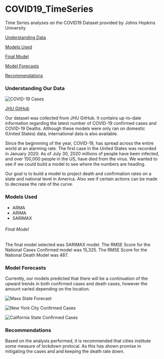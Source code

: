 # COVID19_TimeSeries
Time Series analyses on the COVID19 Dataset provided by Johns Hopkins University


[Understanding Data](#understanding)


[Models Used](#models_used)


[Final Model](#final_model)


[Model Forecasts](#model_forecasts)


[Recommendations](#recommendations)


<h3 name='understanding'>Understanding Our Data</h3>

![COVID-19 Cases](./graphs/overall_cases.png)

[JHU GitHub](https://github.com/CSSEGISandData/COVID-19/tree/master/csse_covid_19_data) 

<p>
Our dataset was collected from JHU GitHub. It contains up-to-date information regarding the latest number of COVID-19 confirmed cases and COVID-19 Deaths. Although these models were only ran on domestic (United States) data, international data is also available.
</p>

<p>
Since the beginnning of the year, COVID-19, has spread across the entire world at an alarming rate. The first case in the United States was recorded in January 2020. As of July 30, 2020 millions of people have been infected, and over 150,000 people in the US, have died from the virus. We wanted to see if we could build a model to see where the numbers are heading.
</p>

<p>
Our goal is to build a model to project death and confirmation rates on a state and national level in America. Also see if certain actions can be made to decrease the rate of the curve.
</p>

<h3 name='models_used'>Models Used</h3>
    
<ul>
    <li>ARMA</li>    
    <li>ARIMA</li>
    <li>SARIMAX</li>
</ul>

<h6 name = 'final_model'>Final Model</h6>

<p>
The final model selected was SARIMAX model. The RMSE Score for the National Cases Confirmed model was 15,325. The RMSE Score for the National Death Model was 487.
</p>

<h3 name='findings>Findings</h3>

<h6>Confirmed Cases </h6>

<p>
Highly populated areas were hit extremely hard. We believe that it is a result of the dense population and high transmission rates. New York City and Cook County (Chicago), had large jumps in the number of people that were initially infected during the lockdown phase, however, data shows a smoothing in the recent rate of cases, even after reopening. It should also be noted that both of these cities instituted a lockdown relatively early and longer in the US.
</p>

![Cook County/Chicago Confirmed Cases](./graphs/chicago_confimed.png)
    
<p>
Recently, the counties of Los Angeles County, California, Harris County, Texas (Dallas), and Maricopa, Arizona (Phoenix), have seen large increases in the number of people that have recently contracted the disease. Los Angeles, even though they instituted a longer lockdown compared to other cities in America, has faced a rapid increase in the number of confirmed cases. Harris County, Texas and Maricopa, Arizona had shorter lockdown periods and are now experiencing a rapid increase in cases after reopening.
</p>

![Phoenix Metro](./graphs/phoenix.png)

![Harris County, Texas](./graphs/harris_county.png)

<p>
Additionally, we noticed in median populated (~12,000 People) regions, that had shorter lockdown periods are experiencing high rates of infection.
</p>

<p>Areas with small populations (Less than 1,000 People), face small amounts of Contamination Cases.</p>

<p>In large (>4,000,000) and median populated regions generally saw a spike after the Fourth of July.</p>

<h6>Death Cases</h6>

<p>
Death cases were similar to confirmed cases. Large metropolitans that were hit early experienced very high death rates. As we transition to overall state data, we can see New York, California, and Massachusetts are all leading the nation in COVID-19 deaths. 
</p>
    
![US Death Count](./graphs/top_10_states.png)

<h3 name='model_forecasts'>Model Forecasts</h3>

<p>Currently, our models predicted that there will be a continuation of the upward trends in both confirmed cases and death cases, however the amount varied depending on the location. </p>

![Mass State Forecast](./graphs/mass_forecast.png)

![New York City Confirmed Cases](./graphs/nyc_forecast.png)

![California State Confirmed Cases](./graphs/california.png)

<h3 name='recommendations'>Recommendations</h3>

<p>
Based on the analysis performed, it is recommended that cities institute some measure of lockdown protocal. As this has shown promise in mitigating the cases and and keeping the death rate down.
</p>

